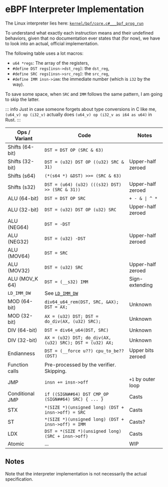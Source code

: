 # eBPF Interpreter Implementation

The Linux interpreter lies here:
[`kernel/bpf/core.c#___bpf_prog_run`](https://github.com/torvalds/linux/blob/4dc12f37a8e98e1dca5521c14625c869537b50b6/kernel/bpf/core.c#L1643)

To understand what exactly each instruction means and their undefined behaviors,
given that no documentation ever states that (for now),
we have to look into an actual, official implementation.

The following table uses a lot macros:
- `u64 *regs`: The array of the registers,
- `#define DST regs[insn->dst_reg]`: the `dst_reg`,
- `#define SRC regs[insn->src_reg]`: the `src_reg`,
- `#define IMM insn->imm`: the immediate number (which is `i32` by the way).

To save some space, when `SRC` and `IMM` follows the same pattern, I am going to skip the latter.

::: info
Just in case someone forgets about type conversions in C like me,
`(u64_v) op (i32_v)` actually does `(u64_v) op (i32_v as i64 as u64)` in Rust.
:::

| Ops / Variant   | Code                                                     | Notes              |
|-----------------|----------------------------------------------------------|--------------------|
| Shifts (64-bit) | `DST = DST OP (SRC & 63)`                                |                    |
| Shifts (32-bit) | `DST = (u32) DST OP ((u32) SRC & 31)`                    | Upper-half zeroed  |
| Shifts (s64)    | `(*(s64 *) &DST) >>= (SRC & 63)`                         |                    |
| Shifts (s32)    | `DST = (u64) (u32) (((s32) DST) >> (SRC & 31))`          | Upper-half zeroed  |
| ALU (64-bit)    | `DST = DST OP SRC`                                       | `+ - & \| ^ *`     |
| ALU (32-bit)    | `DST = (u32) DST OP (u32) SRC`                           | Upper-half zeroed  |
| ALU (NEG64)     | `DST = -DST`                                             |                    |
| ALU (NEG32)     | `DST = (u32) -DST`                                       | Upper-half zeroed  |
| ALU (MOV64)     | `DST = SRC`                                              |                    |
| ALU (MOV32)     | `DST = (u32) SRC`                                        | Upper-half zeroed  |
| ALU (MOV_K 64)  | `DST = (__s32) IMM`                                      | Sign-extending     |
| `LD_IMM_DW`     | See [`LD_IMM_DW`](../user/spec.md)                       |                    |
| MOD (64-bit)    | `div64_u64_rem(DST, SRC, &AX); DST = AX;`                | Unknown            |
| MOD (32-bit)    | `AX = (u32) DST; DST = do_div(AX, (u32) SRC);`           | Unknown            |
| DIV (64-bit)    | `DST = div64_u64(DST, SRC)`                              | Unknown            |
| DIV (32-bit)    | `AX = (u32) DST; do_div(AX, (u32) SRC); DST = (u32) AX;` | Unknown            |
| Endianness      | `DST = (__force u??) cpu_to_be??(DST)`                   | Upper bits zeroed  |
| Function calls  | Pre-processed by the verifier. Skipping.                 |                    |
| JMP             | `insn += insn->off`                                      | `+1` by outer loop |
| Conditional JMP | `if ((SIGN##64) DST CMP_OP (SIGN##64) SRC) { ... }`      | Casts              |
| STX             | `*(SIZE *)(unsigned long) (DST + insn->off) = SRC`       | Casts              |
| ST              | `*(SIZE *)(unsigned long) (DST + insn->off) = IMM`       | Casts?             |
| LDX             | `DST = *(SIZE *)(unsigned long) (SRC + insn->off)`       | Casts              |
| Atomic          | ...                                                      | WIP                |

## Notes

Note that the interpreter implementation is not necessarily the actual specification.
